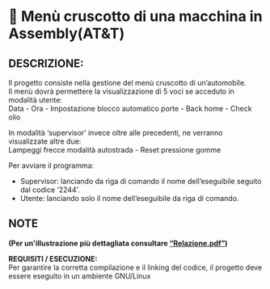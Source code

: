 # 🚙 Menù cruscotto di una macchina in Assembly(AT&T)

## DESCRIZIONE:
Il progetto consiste nella gestione del menù cruscotto di un’automobile.  
Il menù dovrà permettere la visualizzazione di 5 voci se acceduto in modalità utente:  
Data - Ora - Impostazione blocco automatico porte - Back home - Check olio  
  
In modalità ‘supervisor’ invece oltre alle precedenti, ne verranno visualizzate altre due:  
Lampeggi frecce modalità autostrada - Reset pressione gomme 

Per avviare il programma:
- Supervisor: lanciando da riga di comando il nome dell’eseguibile seguito dal codice ‘2244’.  
- Utente: lanciando solo il nome dell’eseguibile da riga di comando.  


## NOTE

**(Per un'illustrazione più dettagliata consultare [“Relazione.pdf”](Relazione.pdf))**  

**REQUISITI / ESECUZIONE:**  
Per garantire la corretta compilazione e il linking del codice, il progetto deve essere eseguito in un ambiente GNU/Linux
